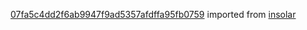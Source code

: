 [07fa5c4dd2f6ab9947f9ad5357afdffa95fb0759](https://github.com/insolar/insolar/commit/07fa5c4dd2f6ab9947f9ad5357afdffa95fb0759) imported from [insolar](https://github.com/insolar/insolar)

